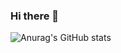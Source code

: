 ### Hi there 👋

![Anurag's GitHub stats](https://github-readme-stats.vercel.app/api?username=pakawatkung&show_icons=true&theme=radical)

